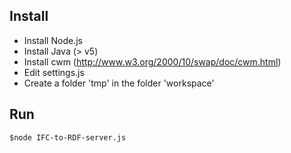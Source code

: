 ## Install
* Install Node.js
* Install Java (> v5)
* Install cwm (http://www.w3.org/2000/10/swap/doc/cwm.html)
* Edit settings.js
* Create a folder 'tmp' in the folder 'workspace'

## Run
```$node IFC-to-RDF-server.js```
